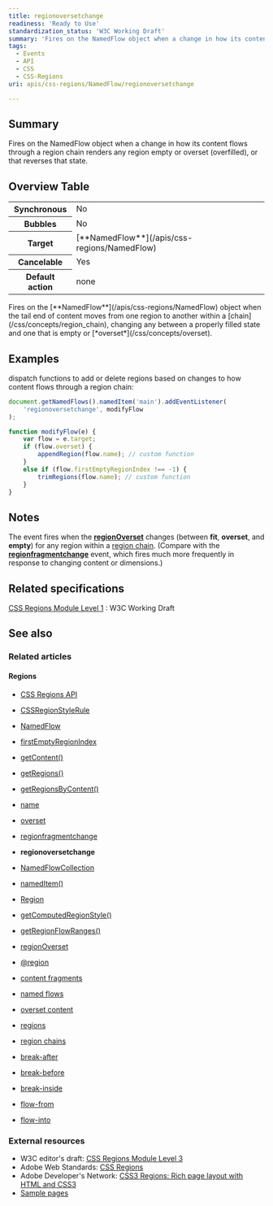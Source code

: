 ```yaml
---
title: regionoversetchange
readiness: 'Ready to Use'
standardization_status: 'W3C Working Draft'
summary: 'Fires on the NamedFlow object when a change in how its content flows through a region chain renders any region empty or overset (overfilled), or that reverses that state.'
tags:
  - Events
  - API
  - CSS
  - CSS-Regions
uri: apis/css-regions/NamedFlow/regionoversetchange

---
```

## <span>Summary</span>

Fires on the NamedFlow object when a change in how its content flows through a region chain renders any region empty or overset (overfilled), or that reverses that state.

## <span>Overview Table</span>

<table class="wikitable">
<tr>
<th>
Synchronous

</th>
<td>
No

</td>
</tr>
<tr>
<th>
Bubbles

</th>
<td>
No

</td>
</tr>
<tr>
<th>
Target

</th>
<td>
[**NamedFlow**](/apis/css-regions/NamedFlow)

</td>
</tr>
<tr>
<th>
Cancelable

</th>
<td>
Yes

</td>
</tr>
<tr>
<th>
Default action

</th>
<td>
none

</td>
</tr>
</table>
Fires on the [**NamedFlow**](/apis/css-regions/NamedFlow) object when the tail end of content moves from one region to another within a [chain](/css/concepts/region_chain), changing any between a properly filled state and one that is empty or [*overset*](/css/concepts/overset).

## <span>Examples</span>

dispatch functions to add or delete regions based on changes to how content flows through a region chain:

``` js
document.getNamedFlows().namedItem('main').addEventListener(
    'regionoversetchange', modifyFlow
);

function modifyFlow(e) {
    var flow = e.target;
    if (flow.overset) {
        appendRegion(flow.name); // custom function
    }
    else if (flow.firstEmptyRegionIndex !== -1) {
        trimRegions(flow.name); // custom function
    }
}
```

## <span>Notes</span>

The event fires when the [**regionOverset**](/apis/css-regions/Region/regionOverset) changes (between **fit**, **overset**, and **empty**) for any region within a [region chain](/css/concepts/region_chain). (Compare with the [**regionfragmentchange**](/apis/css-regions/NamedFlow/regionfragmentchange) event, which fires much more frequently in response to changing content or dimensions.)

## <span>Related specifications</span>

[CSS Regions Module Level 1](http://www.w3.org/TR/css3-regions/)
:   W3C Working Draft

## <span>See also</span>

### <span>Related articles</span>

#### <span>Regions</span>

-   [CSS Regions API](/apis/css-regions)

-   [CSSRegionStyleRule](/apis/css-regions/CSSRegionStyleRule)

-   [NamedFlow](/apis/css-regions/NamedFlow)

-   [firstEmptyRegionIndex](/apis/css-regions/NamedFlow/firstEmptyRegionIndex)

-   [getContent()](/apis/css-regions/NamedFlow/getContent)

-   [getRegions()](/apis/css-regions/NamedFlow/getRegions)

-   [getRegionsByContent()](/apis/css-regions/NamedFlow/getRegionsByContent)

-   [name](/apis/css-regions/NamedFlow/name)

-   [overset](/apis/css-regions/NamedFlow/overset)

-   [regionfragmentchange](/apis/css-regions/NamedFlow/regionfragmentchange)

-   **regionoversetchange**

-   [NamedFlowCollection](/apis/css-regions/NamedFlowCollection)

-   [namedItem()](/apis/css-regions/NamedFlowCollection/namedItem)

-   [Region](/apis/css-regions/Region)

-   [getComputedRegionStyle()](/apis/css-regions/Region/getComputedRegionStyle)

-   [getRegionFlowRanges()](/apis/css-regions/Region/getRegionFlowRanges)

-   [regionOverset](/apis/css-regions/Region/regionOverset)

-   [@region](/css/atrules/@region)

-   [content fragments](/css/concepts/fragment)

-   [named flows](/css/concepts/named_flow)

-   [overset content](/css/concepts/overset)

-   [regions](/css/concepts/region)

-   [region chains](/css/concepts/region_chain)

-   [break-after](/css/properties/break-after)

-   [break-before](/css/properties/break-before)

-   [break-inside](/css/properties/break-inside)

-   [flow-from](/css/properties/flow-from)

-   [flow-into](/css/properties/flow-into)

### <span>External resources</span>

-   W3C editor's draft: [CSS Regions Module Level 3](http://dev.w3.org/csswg/css3-regions/)
-   Adobe Web Standards: [CSS Regions](http://html.adobe.com/webstandards/cssregions)
-   Adobe Developer's Network: [CSS3 Regions: Rich page layout with HTML and CSS3](http://www.adobe.com/devnet/html5/articles/css3-regions.html)
-   [Sample pages](http://adobe.github.com/web-platform/samples/css-regions)
